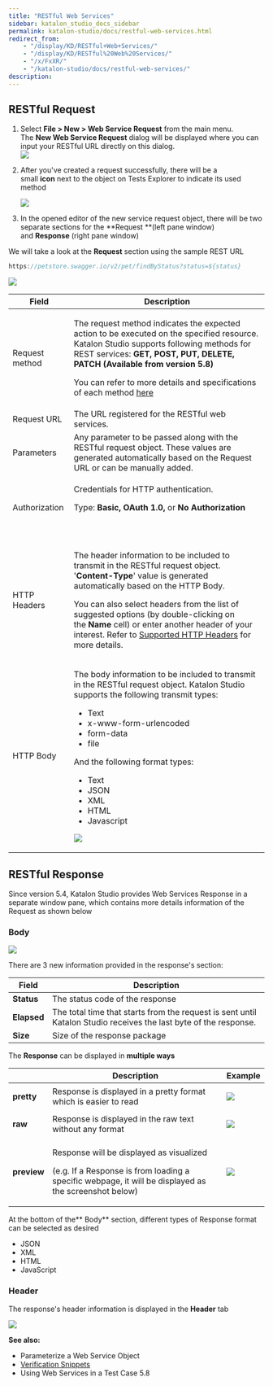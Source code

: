 ```yaml
---
title: "RESTful Web Services" 
sidebar: katalon_studio_docs_sidebar
permalink: katalon-studio/docs/restful-web-services.html 
redirect_from:
    - "/display/KD/RESTful+Web+Services/"
    - "/display/KD/RESTful%20Web%20Services/"
    - "/x/FxXR/"
    - "/katalon-studio/docs/restful-web-services/"
description: 
---
```

RESTful Request
---------------

1.  Select **File > New > Web Service Request** from the main menu. The **New Web Service Request** dialog will be displayed where you can input your RESTful URL directly on this dialog.  
    ![](../../images/katalon-studio/docs/restful-web-services/image2018-4-1-183A113A47.png)  
      
    
2.  After you've created a request successfully, there will be a small **icon** next to the object on Tests Explorer to indicate its used method 
    
    ![](../../images/katalon-studio/docs/restful-web-services/image2018-4-1-183A353A21.png)
    
3.  In the opened editor of the new service request object, there will be two separate sections for the **Request **(left pane window) and **Response** (right pane window)  
      
    

We will take a look at the **Request** section using the sample REST URL

```groovy
https://petstore.swagger.io/v2/pet/findByStatus?status=${status}
```

![](../../images/katalon-studio/docs/restful-web-services/Screen-Shot-2018-09-20-at-4.44.23-PM.png)  
  

<table><thead><tr><th>Field</th><th>Description</th></tr></thead><tbody><tr><td>Request method</td><td><p>The request method indicates the expected action to be executed on the specified resource. Katalon Studio supports following methods for REST services: <strong>GET, POST, PUT, DELETE, PATCH (Available from version 5.8)</strong></p><p>You can refer to more details and specifications of each method <a class="external-link" href="https://restfulapi.net/http-methods/" rel="nofollow">here</a></p></td></tr><tr><td>Request URL</td><td>The URL registered for the RESTful web services.</td></tr><tr><td>Parameters</td><td>Any parameter to be passed along with the RESTful request object. These values are generated automatically based on the Request URL or can be manually added.</td></tr><tr><td><p>Authorization</p></td><td><p>Credentials for HTTP authentication.&nbsp;</p><p>Type:&nbsp;<strong>Basic, OAuth 1.0,&nbsp;</strong>or&nbsp;<strong>No Authorization</strong></p><p>&nbsp;&nbsp;&nbsp;&nbsp;</p></td></tr><tr><td>HTTP Headers</td><td><p>The header information to be included to transmit in the RESTful request object. '<strong>Content-Type</strong>' value is generated automatically based on the HTTP Body.</p><p>You can also select headers from the list of suggested options (by double-clicking on the&nbsp;<strong>Name</strong>&nbsp;cell) or enter another header of your interest. Refer to&nbsp;<a class="external-link" href="https://developer.mozilla.org/en-US/docs/Web/HTTP/Headers" rel="nofollow">Supported HTTP Headers</a>&nbsp;for more details.</p></td></tr><tr><td>HTTP Body</td><td><p>The body information to be included to transmit in the RESTful request object. Katalon Studio supports the following transmit types:</p><ul><li>Text</li><li>x-www-form-urlencoded</li><li>form-data</li><li>file</li></ul><p>And the following format types:</p><ul><li>Text</li><li>JSON</li><li>XML</li><li>HTML</li><li>Javascript</li></ul><p><img src="../../images/katalon-studio/docs/restful-web-services/image2018-9-5-143A263A6.png"></p></td></tr></tbody></table>

RESTful Response
----------------

Since version 5.4, Katalon Studio provides Web Services Response in a separate window pane, which contains more details information of the Request as shown below

### Body

![](../../images/katalon-studio/docs/restful-web-services/image2018-9-5-143A253A46.png)

There are 3 new information provided in the response's section:

| Field | Description |
| --- | --- |
| **Status** | The status code of the response |
| **Elapsed** | The total time that starts from the request is sent until Katalon Studio receives the last byte of the response. |
| **Size** | Size of the response package |

The **Response** can be displayed in **multiple ways**

<table><thead><tr><th>&nbsp;</th><th>Description</th><th>Example</th></tr></thead><tbody><tr><td><strong>pretty</strong></td><td>Response is displayed in a pretty format which is easier to read</td><td><p><img src="../../images/katalon-studio/docs/restful-web-services/Screen-Shot-2018-04-10-at-17.23.21.png"></p></td></tr><tr><td><strong>raw</strong></td><td>Response is displayed in the raw text without any format</td><td><p><img src="../../images/katalon-studio/docs/restful-web-services/image2018-9-5-143A253A6.png"></p></td></tr><tr><td><strong>preview</strong></td><td><p>Response will be displayed as visualized</p><p>(e.g. If a Response is from loading a specific webpage, it will be displayed as the screenshot below)</p></td><td><p><img src="../../images/katalon-studio/docs/restful-web-services/image2018-4-1-19_10_26.png"></p></td></tr></tbody></table>

  
  

At the bottom of the** Body** section, different types of Response format can be selected as desired

*   JSON
*   XML
*   HTML
*   JavaScript

### Header

The response's header information is displayed in the **Header** tab

![](../../images/katalon-studio/docs/restful-web-services/image2018-9-5-143A243A48.png)

**See also:**

*   Parameterize a Web Service Object
*   [Verification Snippets](/display/KD/Verification+Snippets)
*   Using Web Services in a Test Case 5.8